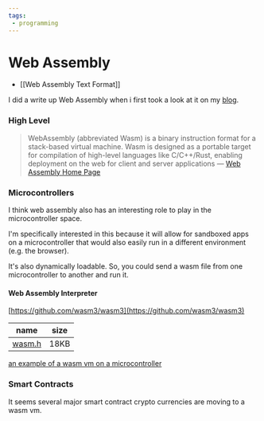 ```yaml
---
tags:
 - programming
---
```


# Web Assembly
*  [[Web Assembly Text Format]]

I did a write up Web Assembly when i first took a look at it on my [blog](https://dustinfirebaugh.com/blog/Web_Assembly/).

### High Level
>WebAssembly (abbreviated Wasm) is a binary instruction format for a stack-based virtual machine. Wasm is designed as a portable target for compilation of high-level languages like C/C++/Rust, enabling deployment on the web for client and server applications — [Web Assembly Home Page](https://webassembly.org/)


### Microcontrollers
I think web assembly also has an interesting role to play in the microcontroller space.

I'm specifically interested in this because it will allow for sandboxed apps on a microcontroller that would also easily run in a different environment (e.g. the browser).

It's also dynamically loadable.  So, you could send a wasm file from one microcontroller to another and run it.

#### Web Assembly Interpreter
[https://github.com/wasm3/wasm3](https://github.com/wasm3/wasm3)

| name | size |
|---------|-----|
| [wasm.h](https://github.com/wasm3/wasm3-arduino/blob/main/src/wasm3.h) | 18KB |

[an example of a wasm vm on a microcontroller](https://github.com/vshymanskyy/wasm3_dino_rpi_pico/blob/main/dino_vm.cpp)

### Smart Contracts
It seems several major smart contract crypto currencies are moving to a wasm vm.

